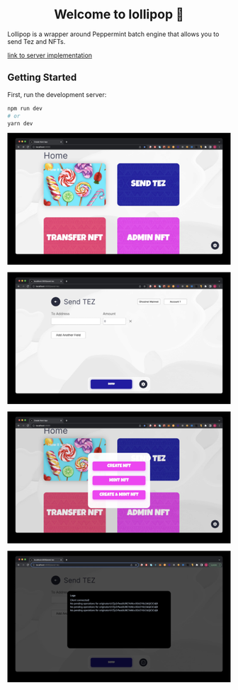 <h1 align="center">Welcome to lollipop 👋</h1>

Lollipop is a wrapper around Peppermint batch engine that allows you to send Tez and NFTs.

[link to server implementation](https://www.github.com/ayocodes/lollipop)

## Getting Started

First, run the development server:

```bash
npm run dev
# or
yarn dev
```

![Alt text](screenshots/screenshot1.jpg?raw=true "1")

![Alt text](screenshots/screenshot2.jpg?raw=true "2")

![Alt text](screenshots/screenshot3.jpg?raw=true "3")

![Alt text](screenshots/screenshot4.jpg?raw=true "4")
